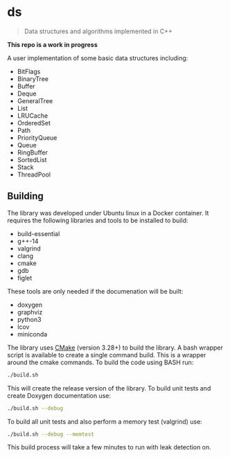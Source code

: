# ds

> Data structures and algorithms implemented in C++

**This repo is a work in progress**

A user implementation of some basic data structures including:

- BitFlags
- BinaryTree
- Buffer
- Deque
- GeneralTree
- List
- LRUCache
- OrderedSet
- Path
- PriorityQueue
- Queue
- RingBuffer
- SortedList
- Stack
- ThreadPool

## Building

The library was developed under Ubuntu linux in a Docker container.  It requires the following libraries and tools to be installed to build:

- build-essential
- g++-14
- valgrind
- clang
- cmake
- gdb
- figlet

These tools are only needed if the documenation will be built:

- doxygen
- graphviz
- python3
- lcov
- miniconda

The library uses [CMake](https://cmake.org/) (version 3.28+) to build the library.  A bash wrapper script is available to create a single command build.  This is a wrapper around the cmake commands.  To build the code using BASH run:

```bash
./build.sh
```

This will create the release version of the library.  To build unit tests and create Doxygen documentation use:

```bash
./build.sh --debug
```

To build all unit tests and also perform a memory test (valgrind) use:

```bash
./build.sh --debug --memtest
```

This build process will take a few minutes to run with leak detection on.

